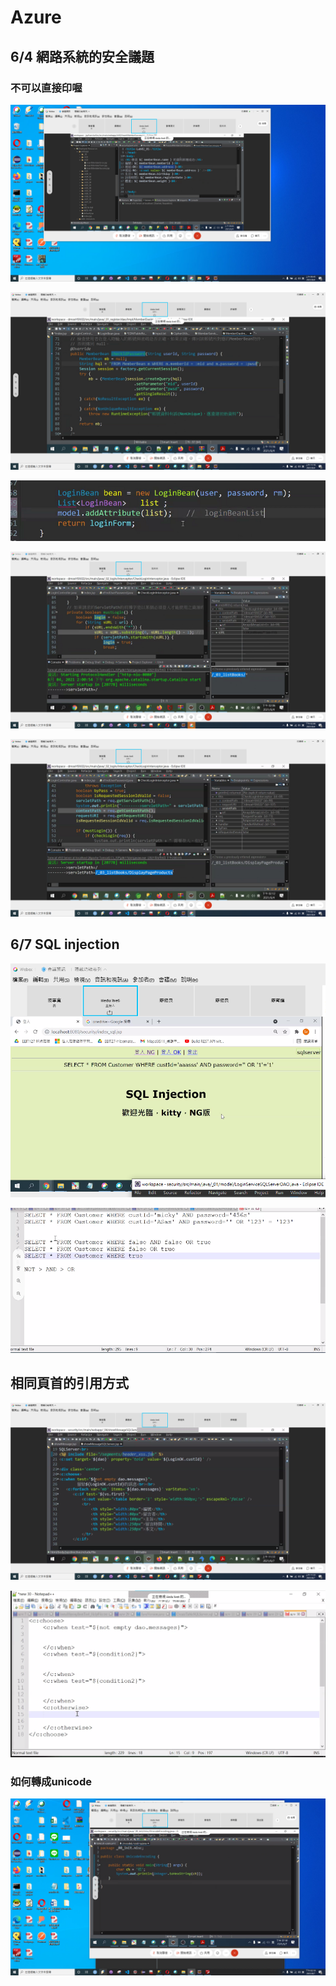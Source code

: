 # Azure

## 6/4 網路系統的安全議題

### 不可以直接印喔

![](.gitbook/assets/image%20%28220%29.png)

![](.gitbook/assets/image%20%28218%29.png)

![](.gitbook/assets/image%20%28219%29.png)

![](.gitbook/assets/image%20%28221%29.png)

![](.gitbook/assets/image%20%28217%29.png)

## 6/7 SQL injection

![](.gitbook/assets/image%20%28225%29.png)

![](.gitbook/assets/image%20%28223%29.png)

## 相同頁首的引用方式

![](.gitbook/assets/image%20%28224%29.png)

![](.gitbook/assets/image%20%28226%29.png)

### 如何轉成unicode

![](.gitbook/assets/image%20%28222%29.png)

